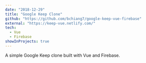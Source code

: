 ```yaml
---
date: "2018-12-29"
title: "Google Keep Clone"
github: "https://github.com/bchiang7/google-keep-vue-firebase"
external: "https://keep-vue.netlify.com/"
tech:
  - Vue
  - Firebase
showInProjects: true
---
```


A simple Google Keep clone built with Vue and Firebase.
